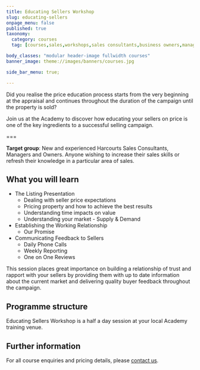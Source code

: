 ```yaml
---
title: Educating Sellers Workshop
slug: educating-sellers
onpage_menu: false
published: true
taxonomy:
  category: courses
  tag: [courses,sales,workshops,sales consultants,business owners,managers]

body_classes: "modular header-image fullwidth courses"
banner_image: theme://images/banners/courses.jpg

side_bar_menu: true;

---
```


Did you realise the price education process starts from the very beginning at the appraisal and continues throughout the duration of the campaign until the property is sold?

Join us at the Academy to discover how educating your sellers on price is one of the key ingredients to a successful selling campaign.

===

**Target group**: New and experienced Harcourts Sales Consultants, Managers and Owners. Anyone wishing to increase their sales skills or refresh their knowledge in a particular area of sales.

## What you will learn
- The Listing Presentation
  - Dealing with seller price expectations
  - Pricing property and how to achieve the best results
  - Understanding time impacts on value
  - Understanding your market - Supply & Demand
- Establishing the Working Relationship
  - Our Promise
- Communicating Feedback to Sellers
  - Daily Phone Calls
  - Weekly Reporting
  - One on One Reviews

This session places great importance on building a relationship of trust and rapport with your sellers by providing them with up to date information about the current market and delivering quality buyer feedback throughout the campaign.


## Programme structure
Educating Sellers Workshop is a half a day session at your local Academy training venue.

## Further information
For all course enquiries and pricing details, please [contact us](/about-us/contact-us).
